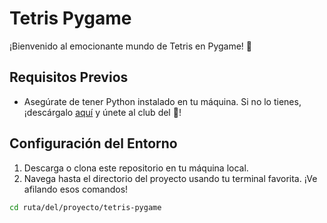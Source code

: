 # Tetris Pygame

¡Bienvenido al emocionante mundo de Tetris en Pygame! 🚀

## Requisitos Previos
- Asegúrate de tener Python instalado en tu máquina. Si no lo tienes, ¡descárgalo [aquí](https://www.python.org/downloads/) y únete al club del 🐍!

## Configuración del Entorno
1. Descarga o clona este repositorio en tu máquina local.
2. Navega hasta el directorio del proyecto usando tu terminal favorita. ¡Ve afilando esos comandos!

```bash
cd ruta/del/proyecto/tetris-pygame
